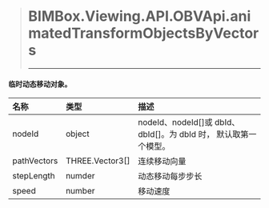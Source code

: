 > #  BIMBox.Viewing.API.OBVApi.animatedTransformObjectsByVectors
>
> ---

####     临时动态移动对象。

| 名称 | 类型 | 描述 |
| :--- | :--- | :--- |
| nodeId | object |   nodeId、nodeId\[\]或 dbId、dbId\[\]。为 dbId 时， 默认取第一个模型。 |
| pathVectors |  THREE.Vector3\[\] |   连续移动向量 |
| stepLength | numder |   动态移动每步步长 |
| speed | number |   移动速度 |



